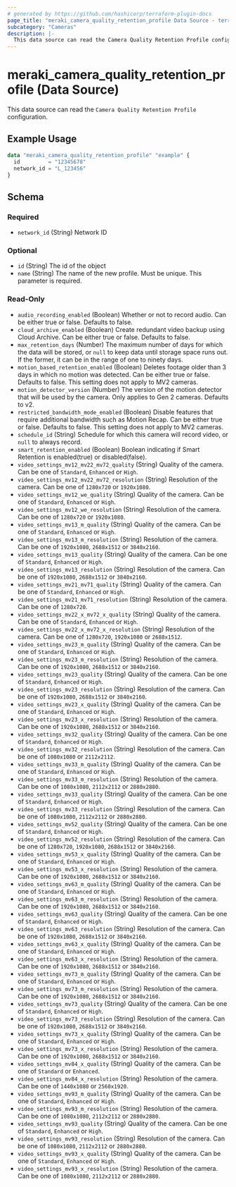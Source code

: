 ```yaml
---
# generated by https://github.com/hashicorp/terraform-plugin-docs
page_title: "meraki_camera_quality_retention_profile Data Source - terraform-provider-meraki"
subcategory: "Cameras"
description: |-
  This data source can read the Camera Quality Retention Profile configuration.
---
```


# meraki_camera_quality_retention_profile (Data Source)

This data source can read the `Camera Quality Retention Profile` configuration.

## Example Usage

```terraform
data "meraki_camera_quality_retention_profile" "example" {
  id         = "12345678"
  network_id = "L_123456"
}
```

<!-- schema generated by tfplugindocs -->
## Schema

### Required

- `network_id` (String) Network ID

### Optional

- `id` (String) The id of the object
- `name` (String) The name of the new profile. Must be unique. This parameter is required.

### Read-Only

- `audio_recording_enabled` (Boolean) Whether or not to record audio. Can be either true or false. Defaults to false.
- `cloud_archive_enabled` (Boolean) Create redundant video backup using Cloud Archive. Can be either true or false. Defaults to false.
- `max_retention_days` (Number) The maximum number of days for which the data will be stored, or `null` to keep data until storage space runs out. If the former, it can be in the range of one to ninety days.
- `motion_based_retention_enabled` (Boolean) Deletes footage older than 3 days in which no motion was detected. Can be either true or false. Defaults to false. This setting does not apply to MV2 cameras.
- `motion_detector_version` (Number) The version of the motion detector that will be used by the camera. Only applies to Gen 2 cameras. Defaults to v2.
- `restricted_bandwidth_mode_enabled` (Boolean) Disable features that require additional bandwidth such as Motion Recap. Can be either true or false. Defaults to false. This setting does not apply to MV2 cameras.
- `schedule_id` (String) Schedule for which this camera will record video, or `null` to always record.
- `smart_retention_enabled` (Boolean) Boolean indicating if Smart Retention is enabled(true) or disabled(false).
- `video_settings_mv12_mv22_mv72_quality` (String) Quality of the camera. Can be one of `Standard`, `Enhanced` or `High`.
- `video_settings_mv12_mv22_mv72_resolution` (String) Resolution of the camera. Can be one of `1280x720` or `1920x1080`.
- `video_settings_mv12_we_quality` (String) Quality of the camera. Can be one of `Standard`, `Enhanced` or `High`.
- `video_settings_mv12_we_resolution` (String) Resolution of the camera. Can be one of `1280x720` or `1920x1080`.
- `video_settings_mv13_m_quality` (String) Quality of the camera. Can be one of `Standard`, `Enhanced` or `High`.
- `video_settings_mv13_m_resolution` (String) Resolution of the camera. Can be one of `1920x1080`, `2688x1512` or `3840x2160`.
- `video_settings_mv13_quality` (String) Quality of the camera. Can be one of `Standard`, `Enhanced` or `High`.
- `video_settings_mv13_resolution` (String) Resolution of the camera. Can be one of `1920x1080`, `2688x1512` or `3840x2160`.
- `video_settings_mv21_mv71_quality` (String) Quality of the camera. Can be one of `Standard`, `Enhanced` or `High`.
- `video_settings_mv21_mv71_resolution` (String) Resolution of the camera. Can be one of `1280x720`.
- `video_settings_mv22_x_mv72_x_quality` (String) Quality of the camera. Can be one of `Standard`, `Enhanced` or `High`.
- `video_settings_mv22_x_mv72_x_resolution` (String) Resolution of the camera. Can be one of `1280x720`, `1920x1080` or `2688x1512`.
- `video_settings_mv23_m_quality` (String) Quality of the camera. Can be one of `Standard`, `Enhanced` or `High`.
- `video_settings_mv23_m_resolution` (String) Resolution of the camera. Can be one of `1920x1080`, `2688x1512` or `3840x2160`.
- `video_settings_mv23_quality` (String) Quality of the camera. Can be one of `Standard`, `Enhanced` or `High`.
- `video_settings_mv23_resolution` (String) Resolution of the camera. Can be one of `1920x1080`, `2688x1512` or `3840x2160`.
- `video_settings_mv23_x_quality` (String) Quality of the camera. Can be one of `Standard`, `Enhanced` or `High`.
- `video_settings_mv23_x_resolution` (String) Resolution of the camera. Can be one of `1920x1080`, `2688x1512` or `3840x2160`.
- `video_settings_mv32_quality` (String) Quality of the camera. Can be one of `Standard`, `Enhanced` or `High`.
- `video_settings_mv32_resolution` (String) Resolution of the camera. Can be one of `1080x1080` or `2112x2112`.
- `video_settings_mv33_m_quality` (String) Quality of the camera. Can be one of `Standard`, `Enhanced` or `High`.
- `video_settings_mv33_m_resolution` (String) Resolution of the camera. Can be one of `1080x1080`, `2112x2112` or `2880x2880`.
- `video_settings_mv33_quality` (String) Quality of the camera. Can be one of `Standard`, `Enhanced` or `High`.
- `video_settings_mv33_resolution` (String) Resolution of the camera. Can be one of `1080x1080`, `2112x2112` or `2880x2880`.
- `video_settings_mv52_quality` (String) Quality of the camera. Can be one of `Standard`, `Enhanced` or `High`.
- `video_settings_mv52_resolution` (String) Resolution of the camera. Can be one of `1280x720`, `1920x1080`, `2688x1512` or `3840x2160`.
- `video_settings_mv53_x_quality` (String) Quality of the camera. Can be one of `Standard`, `Enhanced` or `High`.
- `video_settings_mv53_x_resolution` (String) Resolution of the camera. Can be one of `1920x1080`, `2688x1512` or `3840x2160`.
- `video_settings_mv63_m_quality` (String) Quality of the camera. Can be one of `Standard`, `Enhanced` or `High`.
- `video_settings_mv63_m_resolution` (String) Resolution of the camera. Can be one of `1920x1080`, `2688x1512` or `3840x2160`.
- `video_settings_mv63_quality` (String) Quality of the camera. Can be one of `Standard`, `Enhanced` or `High`.
- `video_settings_mv63_resolution` (String) Resolution of the camera. Can be one of `1920x1080`, `2688x1512` or `3840x2160`.
- `video_settings_mv63_x_quality` (String) Quality of the camera. Can be one of `Standard`, `Enhanced` or `High`.
- `video_settings_mv63_x_resolution` (String) Resolution of the camera. Can be one of `1920x1080`, `2688x1512` or `3840x2160`.
- `video_settings_mv73_m_quality` (String) Quality of the camera. Can be one of `Standard`, `Enhanced` or `High`.
- `video_settings_mv73_m_resolution` (String) Resolution of the camera. Can be one of `1920x1080`, `2688x1512` or `3840x2160`.
- `video_settings_mv73_quality` (String) Quality of the camera. Can be one of `Standard`, `Enhanced` or `High`.
- `video_settings_mv73_resolution` (String) Resolution of the camera. Can be one of `1920x1080`, `2688x1512` or `3840x2160`.
- `video_settings_mv73_x_quality` (String) Quality of the camera. Can be one of `Standard`, `Enhanced` or `High`.
- `video_settings_mv73_x_resolution` (String) Resolution of the camera. Can be one of `1920x1080`, `2688x1512` or `3840x2160`.
- `video_settings_mv84_x_quality` (String) Quality of the camera. Can be one of `Standard` or `Enhanced`.
- `video_settings_mv84_x_resolution` (String) Resolution of the camera. Can be one of `1440x1080` or `2560x1920`.
- `video_settings_mv93_m_quality` (String) Quality of the camera. Can be one of `Standard`, `Enhanced` or `High`.
- `video_settings_mv93_m_resolution` (String) Resolution of the camera. Can be one of `1080x1080`, `2112x2112` or `2880x2880`.
- `video_settings_mv93_quality` (String) Quality of the camera. Can be one of `Standard`, `Enhanced` or `High`.
- `video_settings_mv93_resolution` (String) Resolution of the camera. Can be one of `1080x1080`, `2112x2112` or `2880x2880`.
- `video_settings_mv93_x_quality` (String) Quality of the camera. Can be one of `Standard`, `Enhanced` or `High`.
- `video_settings_mv93_x_resolution` (String) Resolution of the camera. Can be one of `1080x1080`, `2112x2112` or `2880x2880`.
